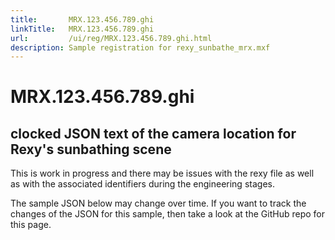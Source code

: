 ```yaml
---
title:       MRX.123.456.789.ghi
linkTitle:   MRX.123.456.789.ghi
url:         /ui/reg/MRX.123.456.789.ghi.html
description: Sample registration for rexy_sunbathe_mrx.mxf
---
```

# MRX.123.456.789.ghi

## clocked JSON text of the camera location for Rexy's sunbathing scene

This is work in progress and there may be issues with the rexy file as well as
with the associated identifiers during the engineering stages.

The sample JSON below may change over time. If you want to track the changes
of the JSON for this sample, then take a look at the GitHub repo for this page.
